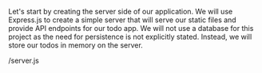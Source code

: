 Let's start by creating the server side of our application. We will use Express.js to create a simple server that will serve our static files and provide API endpoints for our todo app. We will not use a database for this project as the need for persistence is not explicitly stated. Instead, we will store our todos in memory on the server.

/server.js


